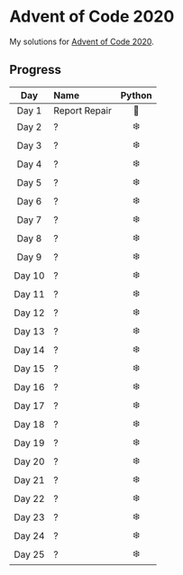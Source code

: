 # Advent of Code 2020
My solutions for [Advent of Code 2020](https://adventofcode.com/2020/).

## Progress
| Day    | Name                        | Python |
|:------:|:----------------------------|:------:|
| Day 1  | Report Repair               | 🎄 |
| Day 2  | ?                           | ❄️ |
| Day 3  | ?                           | ❄️ |
| Day 4  | ?                           | ❄️ |
| Day 5  | ?                           | ❄️ |
| Day 6  | ?                           | ❄️ |
| Day 7  | ?                           | ❄️ |
| Day 8  | ?                           | ❄️ |
| Day 9  | ?                           | ❄️ |
| Day 10 | ?                           | ❄️ |
| Day 11 | ?                           | ❄️ |
| Day 12 | ?                           | ❄️ |
| Day 13 | ?                           | ❄️ |
| Day 14 | ?                           | ❄️ |
| Day 15 | ?                           | ❄️ |
| Day 16 | ?                           | ❄️ |
| Day 17 | ?                           | ❄️ |
| Day 18 | ?                           | ❄️ |
| Day 19 | ?                           | ❄️ |
| Day 20 | ?                           | ❄️ |
| Day 21 | ?                           | ❄️ |
| Day 22 | ?                           | ❄️ |
| Day 23 | ?                           | ❄️ |
| Day 24 | ?                           | ❄️ |
| Day 25 | ?                           | ❄️ |
